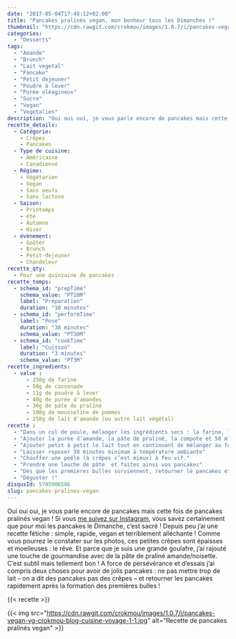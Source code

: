 ```yaml
---
date: "2017-05-04T17:48:12+02:00"
title: "Pancakes pralinés vegan, mon bonheur tous les Dimanches !"
thumbnail: "https://cdn.rawgit.com/crokmou/images/1.0.7/i/pancakes-vegan-vg-crokmou-blog-cuisine-voyage-1.jpg"
categories:
  - "Desserts"
tags:
  - "Amande"
  - "Brunch"
  - "Lait vegetal"
  - "Pancake"
  - "Petit dejeuner"
  - "Poudre à lever"
  - "Purée oléagineux"
  - "Sucre"
  - "Vegan"
  - "Vegetalien"
description: "Oui oui oui, je vous parle encore de pancakes mais cette fois de pancakes pralinés vegan ! Si vous me suivez sur Instagram, vous savez certainement..."
recette_details:
  - Catégorie:
    - Crêpes
    - Pancakes
  - Type de cuisine:
    - Américaine
    - Canadienne
  - Régime:
    - Végétarien
    - Vegan
    - Sans oeufs
    - Sans lactose
  - Saison:
    - Printemps
    - été
    - Automne
    - Hiver
  - évènement:
    - Goûter
    - Brunch
    - Petit-dejeuner
    - Chandeleur 
recette_qty:
  - Pour une quinzaine de pancakes
recette_temps:
  - schema_id: "prepTime"
    schema_value: "PT10M"
    label: "Préparation"
    duration: "10 minutes"
  - schema_id: "performTime"
    label: "Pose"
    duration: "30 minutes"
    schema_value: "PT30M"
  - schema_id: "cookTime"
    label: "Cuisson"
    duration: "3 minutes"
    schema_value: "PT3M"
recette_ingredients:
  - value :
      - 250g de farine
      - 50g de cassonade
      - 11g de poudre à lever
      - 40g de purée d'amandes
      - 30g de pâte de praliné
      - 100g de mousseline de pommes
      - 250g de lait d'amande (ou autre lait végétal)
recette :
  - "Dans un cul de poule, mélanger les ingrédients secs : la farine, le sucre et la poudre à lever."
  - "Ajouter la purée d’amande, la pâte de praliné, la compote et 50 ml de lait. Mélanger"
  - "Ajouter petit à petit le lait tout en continuant de mélanger au fouet. La pâte doit avoir le moins de grumeaux possible"
  - "Laisser reposer 30 minutes minimum à température ambiante"
  - "Chauffer une poêle (à crêpes c’est mieux) à feu vif."
  - "Prendre une louche de pâte  et faites ainsi vos pancakes"
  - "Dès que les premières bulles surviennent, retourner le pancakes et cuire l’autre face une minute ou deux"
  - "Déguster !"
disqusId: 5785906506
slug: pancakes-pralines-vegan
---
```


Oui oui oui, je vous parle encore de pancakes mais cette fois de pancakes pralinés vegan ! Si vous [me suivez sur Instagram](https://www.instagram.com/crokmou.blog/), vous savez certainement que pour moi les pancakes le Dimanche, c’est sacré ! Depuis peu j’ai une recette fétiche : simple, rapide, vegan et terriblement alléchante ! Comme vous pourrez le constater sur les photos, ces petites crêpes sont épaisses et moelleuses : le rêve. Et parce que je suis une grande goulafre, j’ai rajouté une touche de gourmandise avec de la pâte de praliné amande/noisette. C’est subtil mais tellement bon ! A force de persévérance et d’essais j’ai compris deux choses pour avoir de jolis pancakes : ne pas mettre trop de lait – on a dit des pancakes pas des crêpes – et retourner les pancakes rapidement après la formation des premières bulles !  

{{< recette >}}

{{< img src="https://cdn.rawgit.com/crokmou/images/1.0.7/i/pancakes-vegan-vg-crokmou-blog-cuisine-voyage-1-1.jpg" alt="Recette de pancakes pralinés vegan" >}}
